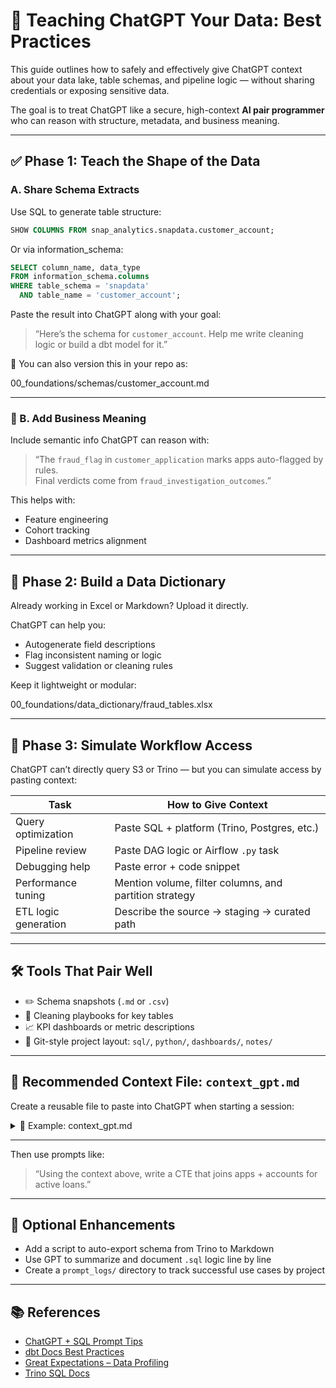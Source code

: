 # 🧠 Teaching ChatGPT Your Data: Best Practices

This guide outlines how to safely and effectively give ChatGPT context about your data lake, table schemas, and pipeline logic — without sharing credentials or exposing sensitive data.

The goal is to treat ChatGPT like a secure, high-context **AI pair programmer** who can reason with structure, metadata, and business meaning.

---

## ✅ Phase 1: Teach the Shape of the Data

### A. Share Schema Extracts

Use SQL to generate table structure:

```sql
SHOW COLUMNS FROM snap_analytics.snapdata.customer_account;
```

Or via information_schema:

```sql
SELECT column_name, data_type 
FROM information_schema.columns 
WHERE table_schema = 'snapdata' 
  AND table_name = 'customer_account';
```

Paste the result into ChatGPT along with your goal:

> “Here’s the schema for `customer_account`. Help me write cleaning logic or build a dbt model for it.”

📁 You can also version this in your repo as:

00_foundations/schemas/customer_account.md

---

### 🧠 B. Add Business Meaning

Include semantic info ChatGPT can reason with:

> “The `fraud_flag` in `customer_application` marks apps auto-flagged by rules.  
> Final verdicts come from `fraud_investigation_outcomes`.”

This helps with:
- Feature engineering  
- Cohort tracking  
- Dashboard metrics alignment

---

## 📘 Phase 2: Build a Data Dictionary

Already working in Excel or Markdown? Upload it directly.

ChatGPT can help you:
- Autogenerate field descriptions  
- Flag inconsistent naming or logic  
- Suggest validation or cleaning rules  

Keep it lightweight or modular:

00_foundations/data_dictionary/fraud_tables.xlsx

---

## 🔗 Phase 3: Simulate Workflow Access

ChatGPT can’t directly query S3 or Trino — but you can simulate access by pasting context:

| **Task**              | **How to Give Context**                                             |
|-----------------------|----------------------------------------------------------------------|
| Query optimization    | Paste SQL + platform (Trino, Postgres, etc.)                         |
| Pipeline review       | Paste DAG logic or Airflow `.py` task                                |
| Debugging help        | Paste error + code snippet                                           |
| Performance tuning    | Mention volume, filter columns, and partition strategy               |
| ETL logic generation  | Describe the source → staging → curated path                         |

---

## 🛠️ Tools That Pair Well

- ✏️ Schema snapshots (`.md` or `.csv`)  
- 🧹 Cleaning playbooks for key tables  
- 📈 KPI dashboards or metric descriptions  
- 📁 Git-style project layout: `sql/`, `python/`, `dashboards/`, `notes/`

---

## 🧩 Recommended Context File: `context_gpt.md`

Create a reusable file to paste into ChatGPT when starting a session:

<details>
<summary>📄 Example: context_gpt.md</summary>

```markdown
# GPT Context for Snap BI Projects

## Environment
- Query engine: Trino
- Main schemas: `snap_analytics.snapdata`, `hive.bi`, `adl.bi`
- Timezone: 'America/Denver'

## Naming Conventions
- Prefixes: `stg_`, `fct_`, `dim_`, `curated_`
- Use snake_case for tables and columns

## Data Projects
- Merchant rankings: use `customer_account`, `customer_application`, `merchant`
- Fraud monitoring: relies on `fraud_flag`, `investigation_outcomes`, `funded_amount`
```

</details>

---

Then use prompts like:

> “Using the context above, write a CTE that joins apps + accounts for active loans.”

---

## 🔁 Optional Enhancements

- Add a script to auto-export schema from Trino to Markdown  
- Use GPT to summarize and document `.sql` logic line by line  
- Create a `prompt_logs/` directory to track successful use cases by project  

---

## 📚 References

- [ChatGPT + SQL Prompt Tips](https://mode.com/blog/chatgpt-sql-data-analysis/)  
- [dbt Docs Best Practices](https://docs.getdbt.com/docs/build/documentation)  
- [Great Expectations – Data Profiling](https://greatexpectations.io/)  
- [Trino SQL Docs](https://trino.io/docs/current/sql.html)
